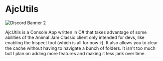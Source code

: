 # AjcUtils

<img href="https://discord.gg/HgERPHSFmT" src="https://discordapp.com/api/guilds/1172614451934011422/widget.png?style=banner2" alt="Discord Banner 2"/>

AjcUtils is a Console App written in C# that takes advantage of some abilities of the Animal Jam Classic client only intended for devs, like enabling the Inspect tool (which is all for now 💀). It also allows you to clear the cache without having to navigate a bunch of folders. It isn't too much but I plan on adding more features and making it less jank over time.